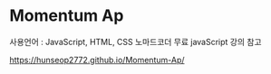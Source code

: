 # Momentum Ap
사용언어 : JavaScript, HTML, CSS
노마드코더 무료 javaScript 강의 참고


https://hunseop2772.github.io/Momentum-Ap/
